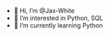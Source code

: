 - 👋 Hi, I’m @Jax-White
- 👀 I’m interested in Python, SQL
- 🌱 I’m currently learning Python

<!---
Jax-White/Jax-White is a ✨ special ✨ repository because its `README.md` (this file) appears on your GitHub profile.
You can click the Preview link to take a look at your changes.
--->
